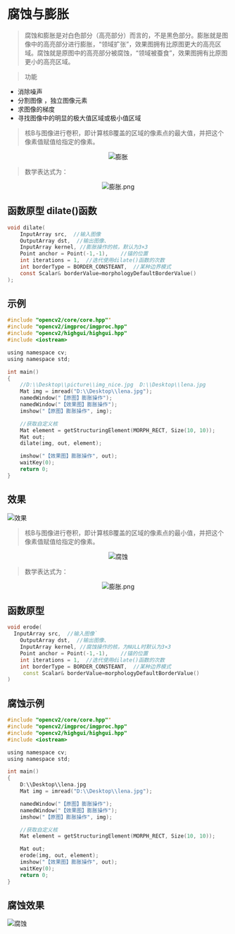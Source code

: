 # 腐蚀与膨胀

> 腐蚀和膨胀是对白色部分（高亮部分）而言的，不是黑色部分。膨胀就是图像中的高亮部分进行膨胀，“领域扩张”，效果图拥有比原图更大的高亮区域。腐蚀就是原图中的高亮部分被腐蚀，“领域被蚕食”，效果图拥有比原图更小的高亮区域。

> 功能

+ 消除噪声
+ 分割图像 ，独立图像元素
+ 求图像的梯度
+ 寻找图像中的明显的极大值区域或极小值区域

> 核B与图像进行卷积，即计算核B覆盖的区域的像素点的最大值，并把这个像素值赋值给指定的像素。

<div align="center">

![膨胀](https://upload-images.jianshu.io/upload_images/9140378-721d5c64fb760211.png?imageMogr2/auto-orient/strip%7CimageView2/2/w/440) </div>

> 数学表达式为：

<div align="center">

![膨胀.png](https://upload-images.jianshu.io/upload_images/9140378-9d316914ee7a90a3.png?imageMogr2/auto-orient/strip%7CimageView2/2/w/440) </div>

## 函数原型 dilate()函数

```c
void dilate(
    InputArray src,  //输入图像
    OutputArray dst,  //输出图像、
    InputArray kernel, //膨胀操作的核，默认为3×3
    Point anchor = Point(-1,-1),    //锚的位置
    int iterations = 1,  //迭代使用dilate()函数的次数
    int borderType = BORDER_CONSTEANT,  //某种边界模式
    const Scalar& borderValue=morphologyDefaultBorderValue()
);
```

## 示例

```c
#include "opencv2/core/core.hpp""
#include "opencv2/imgproc/imgproc.hpp"
#include "opencv2/highgui/highgui.hpp"
#include <iostream>

using namespace cv;
using namespace std;

int main()
{
    //D:\\Desktop\\picture\\img_nice.jpg  D:\\Desktop\\lena.jpg
    Mat img = imread("D:\\Desktop\\lena.jpg");
    namedWindow("【原图】膨胀操作");
    namedWindow("【效果图】膨胀操作");
    imshow("【原图】膨胀操作", img);

    //获取自定义核
    Mat element = getStructuringElement(MORPH_RECT, Size(10, 10));
    Mat out;
    dilate(img, out, element);

    imshow("【效果图】膨胀操作", out);
    waitKey(0);
    return 0;
}

```

## 效果

![效果](https://upload-images.jianshu.io/upload_images/9140378-755dfae39c758733.png?imageMogr2/auto-orient/strip%7CimageView2/2/w/440)

> 核B与图像进行卷积，即计算核B覆盖的区域的像素点的最小值，并把这个像素值赋值给指定的像素。

<div align="center">

![腐蚀](https://upload-images.jianshu.io/upload_images/9140378-b45a13e103b9ca5d.png?imageMogr2/auto-orient/strip%7CimageView2/2/w/440)</div>

> 数学表达式为：

<div align="center">

![膨胀.png](https://upload-images.jianshu.io/upload_images/9140378-9d316914ee7a90a3.png?imageMogr2/auto-orient/strip%7CimageView2/2/w/440) </div>

## 函数原型

```c++
void erode(
  InputArray src,  //输入图像`
    OutputArray dst,  //输出图像、
    InputArray kernel, //腐蚀操作的核，为NULL时默认为3×3
    Point anchor = Point(-1,-1),    //锚的位置
    int iterations = 1,  //迭代使用dilate()函数的次数
    int borderType = BORDER_CONSTEANT,  //某种边界模式
     const Scalar& borderValue=morphologyDefaultBorderValue()
)
```

## 腐蚀示例

```c
#include "opencv2/core/core.hpp""
#include "opencv2/imgproc/imgproc.hpp"
#include "opencv2/highgui/highgui.hpp"
#include <iostream>

using namespace cv;
using namespace std;

int main()
{
    D:\\Desktop\\lena.jpg
    Mat img = imread("D:\\Desktop\\lena.jpg");

    namedWindow("【原图】膨胀操作");
    namedWindow("【效果图】膨胀操作");
    imshow("【原图】膨胀操作", img);

    //获取自定义核
    Mat element = getStructuringElement(MORPH_RECT, Size(10, 10));

    Mat out;
    erode(img, out, element);
    imshow("【效果图】膨胀操作", out);
    waitKey(0);
    return 0;
}

```

## 腐蚀效果

![腐蚀](https://upload-images.jianshu.io/upload_images/9140378-6f67598dfad3e3c9.png?imageMogr2/auto-orient/strip%7CimageView2/2/w/440)
